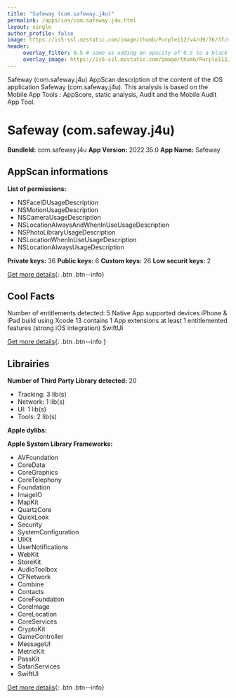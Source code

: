 ```yaml
---
title: "Safeway (com.safeway.j4u)"
permalink: /apps/ios/com.safeway.j4u.html
layout: single
author_profile: false
image: https://is5-ssl.mzstatic.com/image/thumb/Purple112/v4/d9/76/3f/d9763fbe-095a-31da-7fd7-cf8f28999138/AppIcon-1x_U007emarketing-0-7-0-sRGB-85-220.png/512x512bb.jpg
header: 
     overlay_filter: 0.5 # same as adding an opacity of 0.5 to a black background
     overlay_image: https://is5-ssl.mzstatic.com/image/thumb/Purple112/v4/d9/76/3f/d9763fbe-095a-31da-7fd7-cf8f28999138/AppIcon-1x_U007emarketing-0-7-0-sRGB-85-220.png/512x512bb.jpg
---
```

Safeway (com.safeway.j4u) AppScan description of the content of the iOS application Safeway (com.safeway.j4u). This analysis is based on the Mobile App Tools : AppScore, static analysis, Audit and the Mobile Audit App Tool.

# Safeway (com.safeway.j4u)

**BundleId:** com.safeway.j4u
**App Version:** 2022.35.0
**App Name:** Safeway


## AppScan informations 

**List of permissions:** 
- NSFaceIDUsageDescription
- NSMotionUsageDescription
- NSCameraUsageDescription
- NSLocationAlwaysAndWhenInUseUsageDescription
- NSPhotoLibraryUsageDescription
- NSLocationWhenInUseUsageDescription
- NSLocationAlwaysUsageDescription
  
  
**Private keys:** 36
**Public keys:** 6
**Custom keys:** 26
**Low securit keys:** 2
  
[Get more details](/pricing.html){: .btn .btn--info}

## Cool Facts

Number of entitlements detected: 5
Native App
supported devices iPhone & iPad
build using Xcode 13
contains 1 App extensions
at least 1 entitlemented features (strong iOS integration)
SwiftUI
  
[Get more details](/pricing.html){: .btn .btn--info }

## Librairies 
**Number of Third Party Library detected:** 20
- Tracking: 3 lib(s)
- Network: 1 lib(s)
- UI: 1 lib(s)
- Tools: 2 lib(s)


**Apple dylibs:**


**Apple System Library Frameworks:**
- AVFoundation
- CoreData
- CoreGraphics
- CoreTelephony
- Foundation
- ImageIO
- MapKit
- QuartzCore
- QuickLook
- Security
- SystemConfiguration
- UIKit
- UserNotifications
- WebKit
- StoreKit
- AudioToolbox
- CFNetwork
- Combine
- Contacts
- CoreFoundation
- CoreImage
- CoreLocation
- CoreServices
- CryptoKit
- GameController
- MessageUI
- MetricKit
- PassKit
- SafariServices
- SwiftUI


  
[Get more details](/pricing.html){: .btn .btn--info}

